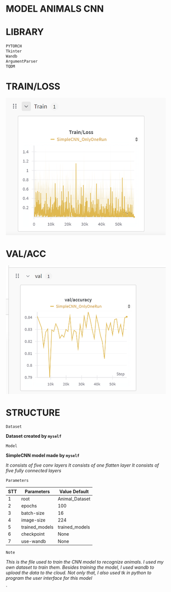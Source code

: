 # MODEL ANIMALS CNN 

# LIBRARY
    PYTORCH 
    Tkinter
    Wandb 
    ArgumentParser
    TQDM
    
# TRAIN/LOSS
![Train Loss Chart](TrainLoss.png)

# VAL/ACC

![Val Acc Chart](ValAcc.png)

# STRUCTURE 

    Dataset

**Dataset created by `myself`**

    Model 

**SimpleCNN model made by `myself`**

_It consists of five conv layers_
_It consists of one flatten layer_
_It consists of five fully connected layers_

    Parameters

|STT|Parameters|Value Default|
|---|----------|-------------|
|1|root|Animal_Dataset|
|2|epochs|100|
|3|batch-size|16|
|4|image-size|224|
|5|trained_models|trained_models|
|6|checkpoint|None|
|7|use-wandb|None|

    Note

_This is the file used to train the CNN model to recognize animals._
_I used my own dataset to train them._
_Besides training the model, I used wandb to upload the data to the cloud._
_Not only that, I also used tk in python to program the user interface for this model_



`




